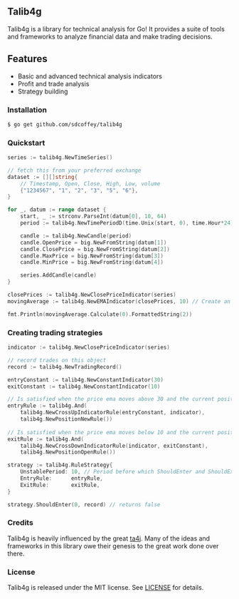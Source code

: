 ## Talib4g

Talib4g is a library for technical analysis for Go! It provides a suite of tools and frameworks to analyze financial data and make trading decisions. 

## Features 
* Basic and advanced technical analysis indicators
* Profit and trade analysis
* Strategy building

### Installation
```sh
$ go get github.com/sdcoffey/talib4g
```

### Quickstart
```go
series := talib4g.NewTimeSeries()

// fetch this from your preferred exchange
dataset := [][]string{
	// Timestamp, Open, Close, High, Low, volume
	{"1234567", "1", "2", "3", "5", "6"},
}

for _, datum := range dataset {
	start, _ := strconv.ParseInt(datum[0], 10, 64)
	period := talib4g.NewTimePeriodD(time.Unix(start, 0), time.Hour*24)

	candle := talib4g.NewCandle(period)
	candle.OpenPrice = big.NewFromString(datum[1])
	candle.ClosePrice = big.NewFromString(datum[2])
	candle.MaxPrice = big.NewFromString(datum[3])
	candle.MinPrice = big.NewFromString(datum[4])

	series.AddCandle(candle)
}

closePrices := talib4g.NewClosePriceIndicator(series)
movingAverage := talib4g.NewEMAIndicator(closePrices, 10) // Create an exponential moving average with a window of 10

fmt.Println(movingAverage.Calculate(0).FormattedString(2))
```

### Creating trading strategies
```go
indicator := talib4g.NewClosePriceIndicator(series)

// record trades on this object
record := talib4g.NewTradingRecord()

entryConstant := talib4g.NewConstantIndicator(30)
exitConstant := talib4g.NewConstantIndicator(10)

// Is satisfied when the price ema moves above 30 and the current position is new
entryRule := talib4g.And(
	talib4g.NewCrossUpIndicatorRule(entryConstant, indicator),
	talib4g.NewPositionNewRule())
	
// Is satisfied when the price ema moves below 10 and the current position is open
exitRule := talib4g.And(
	talib4g.NewCrossDownIndicatorRule(indicator, exitConstant),
	talib4g.NewPositionOpenRule()) 

strategy := talib4g.RuleStrategy{
	UnstablePeriod: 10, // Period before which ShouldEnter and ShouldExit will always return false
	EntryRule:      entryRule,
	ExitRule:       exitRule,
}

strategy.ShouldEnter(0, record) // returns false
```

### Credits
Talib4g is heavily influenced by the great [ta4j](https://github.com/ta4j/ta4j). Many of the ideas and frameworks in this library owe their genesis to the great work done over there.

### License

Talib4g is released under the MIT license. See [LICENSE](./LICENSE) for details.
